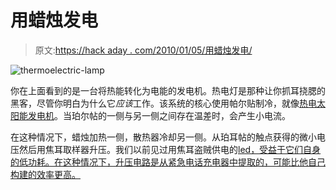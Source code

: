 # 用蜡烛发电

> 原文:[https://hack aday . com/2010/01/05/用蜡烛发电/](https://hackaday.com/2010/01/05/generate-electricity-with-a-candle/)

![](../Images/a4e81b35b3cd905c3943329a4a47e1bd.png "thermoelectric-lamp")

你在上面看到的是一台将热能转化为电能的发电机。热电灯是那种让你抓耳挠腮的黑客，尽管你明白为什么它*应该*工作。该系统的核心使用帕尔贴制冷，就像[热电太阳能发电机](http://hackaday.com/2009/10/05/thermoelectric-solar-power/)。当珀尔帖的一侧与另一侧之间存在温差时，会产生小电流。

在这种情况下，蜡烛加热一侧，散热器冷却另一侧。从珀耳帖的触点获得的微小电压然后用焦耳取样器升压。我们以前见过用焦耳盗贼供电的[led，受益于它们自身的低功耗。在这种情况下，升压电路是从紧急电话充电器中提取的，可能比他自己构建的效率更高。](http://hackaday.com/2007/10/10/joule-thief-led-driver/)